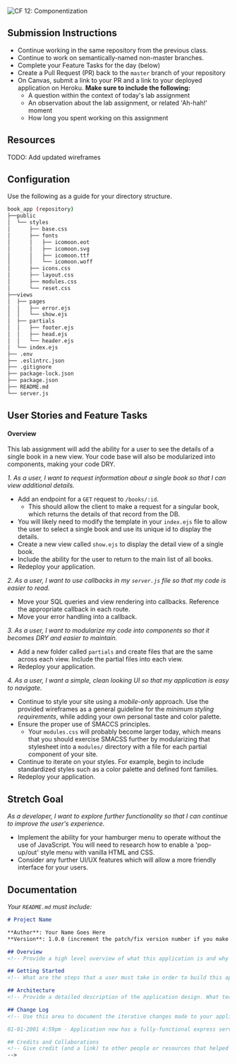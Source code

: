 ![CF](https://i.imgur.com/7v5ASc8.png) 12: Componentization

## Submission Instructions

- Continue working in the same repository from the previous class.
- Continue to work on semantically-named non-master branches.
- Complete your Feature Tasks for the day (below)
- Create a Pull Request (PR) back to the `master` branch of your repository
- On Canvas, submit a link to your PR and a link to your deployed application on Heroku. **Make sure to include the following:**
  - A question within the context of today's lab assignment
  - An observation about the lab assignment, or related 'Ah-hah!' moment
  - How long you spent working on this assignment

## Resources

TODO: Add updated wireframes

## Configuration

Use the following as a guide for your directory structure.

```sh
book_app (repository)
├──public
│  └── styles
│      ├── base.css
│      ├── fonts
│      │   ├── icomoon.eot
│      │   ├── icomoon.svg
│      │   ├── icomoon.ttf
│      │   └── icomoon.woff
│      ├── icons.css
│      ├── layout.css
│      ├── modules.css
│      └── reset.css
├──views
│  ├── pages
│  │   ├── error.ejs
│  │   └── show.ejs
│  ├── partials
│  │   ├── footer.ejs
│  │   ├── head.ejs
│  │   └── header.ejs
│  └── index.ejs
├── .env
├── .eslintrc.json
├── .gitignore
├── package-lock.json
├── package.json
├── README.md
└── server.js
```

## User Stories and Feature Tasks

#### Overview

This lab assignment will add the ability for a user to see the details of a single book in a new view. Your code base will also be modularized into components, making your code DRY.

*1. As a user, I want to request information about a single book so that I can view additional details.*

- Add an endpoint for a `GET` request to `/books/:id`.
  - This should allow the client to make a request for a singular book, which returns the details of that record from the DB. 
- You will likely need to modify the template in your `index.ejs` file to allow the user to select a single book and use its unique id to display the details.
- Create a new view called `show.ejs` to display the detail view of a single book.
- Include the ability for the user to return to the main list of all books.
- Redeploy your application.

*2. As a user, I want to use callbacks in my `server.js` file so that my code is easier to read.*

- Move your SQL queries and view rendering into callbacks. Reference the appropriate callback in each route.
- Move your error handling into a callback.

*3. As a user, I want to modularize my code into components so that it becomes DRY and easier to maintain.*

- Add a new folder called `partials` and create files that are the same across each view. Include the partial files into each view.
- Redeploy your application.

*4. As a user, I want a simple, clean looking UI so that my application is easy to navigate.*

- Continue to style your site using a *mobile-only* approach. Use the provided wireframes as a general guideline for the _minimum styling requirements_, while adding your own personal taste and color palette.
- Ensure the proper use of SMACCS principles.
  - Your `modules.css` will probably become larger today, which means that you should exercise SMACSS further by modularizing that stylesheet into a `modules/` directory with a file for each partial component of your site.
- Continue to iterate on your styles. For example, begin to include standardized styles such as a color palette and defined font families.
- Redeploy your application.

## Stretch Goal

*As a developer, I want to explore further functionality so that I can continue to improve the user's experience.*

- Implement the ability for your hamburger menu to operate without the use of JavaScript. You will need to research how to enable a 'pop-up/out' style menu with vanilla HTML and CSS.
- Consider any further UI/UX features which will allow a more friendly interface for your users.

## Documentation

_Your `README.md` must include:_

```md
# Project Name

**Author**: Your Name Goes Here
**Version**: 1.0.0 (increment the patch/fix version number if you make more commits past your first submission)

## Overview
<!-- Provide a high level overview of what this application is and why you are building it, beyond the fact that it's an assignment for a Code Fellows 301 class. (i.e. What's your problem domain?) -->

## Getting Started
<!-- What are the steps that a user must take in order to build this app on their own machine and get it running? -->

## Architecture
<!-- Provide a detailed description of the application design. What technologies (languages, libraries, etc) you're using, and any other relevant design information. -->

## Change Log
<!-- Use this area to document the iterative changes made to your application as each feature is successfully implemented. Use time stamps. Here's an examples:

01-01-2001 4:59pm - Application now has a fully-functional express server, with GET and POST routes for the book resource.

## Credits and Collaborations
<!-- Give credit (and a link) to other people or resources that helped you build this application. -->
-->
```
